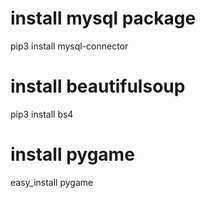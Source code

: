 # install mysql package
pip3 install mysql-connector

# install beautifulsoup
pip3 install bs4

# install pygame
easy_install pygame
